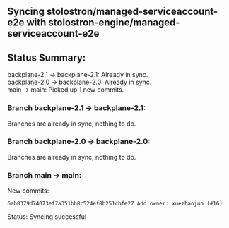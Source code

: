 ## Syncing stolostron/managed-serviceaccount-e2e with stolostron-engine/managed-serviceaccount-e2e

## Status Summary:

backplane-2.1 -> backplane-2.1: Already in sync.  
backplane-2.0 -> backplane-2.0: Already in sync.  
main -> main: Picked up 1 new commits.  

### Branch backplane-2.1 -> backplane-2.1:

Branches are already in sync, nothing to do.

### Branch backplane-2.0 -> backplane-2.0:

Branches are already in sync, nothing to do.

### Branch main -> main:

New commits:

```
6ab8379d74073ef7a351bb8c524ef8b251cbfe27 Add owner: xuezhaojun (#16)
```

Status: Syncing successful
